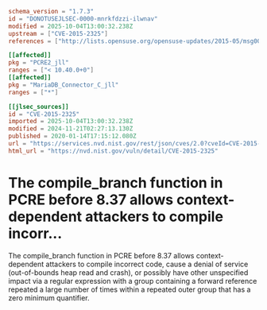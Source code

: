 ```toml
schema_version = "1.7.3"
id = "DONOTUSEJLSEC-0000-mnrkfdzzi-ilwnav"
modified = 2025-10-04T13:00:32.238Z
upstream = ["CVE-2015-2325"]
references = ["http://lists.opensuse.org/opensuse-updates/2015-05/msg00014.html", "https://bugs.exim.org/show_bug.cgi?id=1591", "https://fortiguard.com/zeroday/FG-VD-15-015", "https://www.pcre.org/original/changelog.txt", "http://lists.opensuse.org/opensuse-updates/2015-05/msg00014.html", "https://bugs.exim.org/show_bug.cgi?id=1591", "https://fortiguard.com/zeroday/FG-VD-15-015", "https://www.pcre.org/original/changelog.txt"]

[[affected]]
pkg = "PCRE2_jll"
ranges = ["< 10.40.0+0"]
[[affected]]
pkg = "MariaDB_Connector_C_jll"
ranges = ["*"]

[[jlsec_sources]]
id = "CVE-2015-2325"
imported = 2025-10-04T13:00:32.238Z
modified = 2024-11-21T02:27:13.130Z
published = 2020-01-14T17:15:12.080Z
url = "https://services.nvd.nist.gov/rest/json/cves/2.0?cveId=CVE-2015-2325"
html_url = "https://nvd.nist.gov/vuln/detail/CVE-2015-2325"
```

# The compile_branch function in PCRE before 8.37 allows context-dependent attackers to compile incorr...

The compile_branch function in PCRE before 8.37 allows context-dependent attackers to compile incorrect code, cause a denial of service (out-of-bounds heap read and crash), or possibly have other unspecified impact via a regular expression with a group containing a forward reference repeated a large number of times within a repeated outer group that has a zero minimum quantifier.

